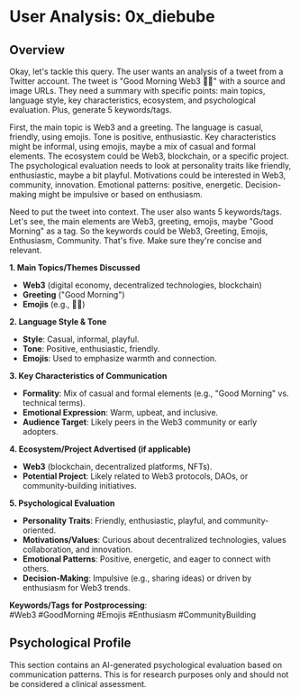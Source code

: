 # User Analysis: 0x_diebube

## Overview

<think>
Okay, let's tackle this query. The user wants an analysis of a tweet from a Twitter account. The tweet is "Good Morning Web3 🤝🏾" with a source and image URLs. They need a summary with specific points: main topics, language style, key characteristics, ecosystem, and psychological evaluation. Plus, generate 5 keywords/tags.

First, the main topic is Web3 and a greeting. The language is casual, friendly, using emojis. Tone is positive, enthusiastic. Key characteristics might be informal, using emojis, maybe a mix of casual and formal elements. The ecosystem could be Web3, blockchain, or a specific project. The psychological evaluation needs to look at personality traits like friendly, enthusiastic, maybe a bit playful. Motivations could be interested in Web3, community, innovation. Emotional patterns: positive, energetic. Decision-making might be impulsive or based on enthusiasm.

Need to put the tweet into context. The user also wants 5 keywords/tags. Let's see, the main elements are Web3, greeting, emojis, maybe "Good Morning" as a tag. So the keywords could be Web3, Greeting, Emojis, Enthusiasm, Community. That's five. Make sure they're concise and relevant.
</think>

**1. Main Topics/Themes Discussed**  
- **Web3** (digital economy, decentralized technologies, blockchain)  
- **Greeting** ("Good Morning")  
- **Emojis** (e.g., 🤝🏾)  

**2. Language Style & Tone**  
- **Style**: Casual, informal, playful.  
- **Tone**: Positive, enthusiastic, friendly.  
- **Emojis**: Used to emphasize warmth and connection.  

**3. Key Characteristics of Communication**  
- **Formality**: Mix of casual and formal elements (e.g., "Good Morning" vs. technical terms).  
- **Emotional Expression**: Warm, upbeat, and inclusive.  
- **Audience Target**: Likely peers in the Web3 community or early adopters.  

**4. Ecosystem/Project Advertised (if applicable)**  
- **Web3** (blockchain, decentralized platforms, NFTs).  
- **Potential Project**: Likely related to Web3 protocols, DAOs, or community-building initiatives.  

**5. Psychological Evaluation**  
- **Personality Traits**: Friendly, enthusiastic, playful, and community-oriented.  
- **Motivations/Values**: Curious about decentralized technologies, values collaboration, and innovation.  
- **Emotional Patterns**: Positive, energetic, and eager to connect with others.  
- **Decision-Making**: Impulsive (e.g., sharing ideas) or driven by enthusiasm for Web3 trends.  

**Keywords/Tags for Postprocessing**:  
#Web3 #GoodMorning #Emojis #Enthusiasm #CommunityBuilding

## Psychological Profile

This section contains an AI-generated psychological evaluation based on communication patterns. This is for research purposes only and should not be considered a clinical assessment.